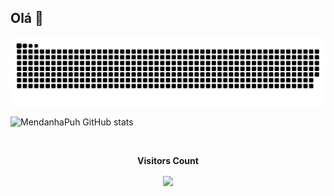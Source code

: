 ## Olá 👋

<div align="center">
  <img src="https://github.com/1999AZZAR/1999AZZAR/blob/main/resources/img/grid-snake.svg" alt="sanke" />
</div>

![MendanhaPuh GitHub stats](https://github-readme-stats.vercel.app/api?username=mendanhapuh&show_icons=true&theme=gotham)

<div align="center">
  <br><p align="centre"><b>Visitors Count</b></p>  
  <img align="center" src="https://profile-counter.glitch.me/{mendanhapuh}/count.svg" style="margin:0 auto" />
</div>

<!--
**MendanhaPuh/MendanhaPuh** is a ✨ _special_ ✨ repository because its `README.md` (this file) appears on your GitHub profile.

Here are some ideas to get you started:

- 🔭 I’m currently working on ...
- 🌱 I’m currently learning ...
- 👯 I’m looking to collaborate on ...
- 🤔 I’m looking for help with ...
- 💬 Ask me about ...
- 📫 How to reach me: ...
- 😄 Pronouns: ...
- ⚡ Fun fact: ...
-->
